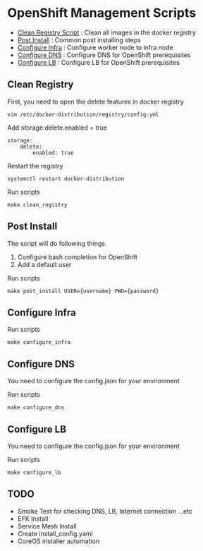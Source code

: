 # OpenShift Management Scripts
* [Clean Registry Script](https://github.com/CCChou/ocp_management_scripts#clean-registry) : Clean all images in the docker registry
* [Post Install](https://github.com/CCChou/ocp_management_scripts#post-install) : Common post installing steps
* [Configure Infra](https://github.com/CCChou/ocp_management_scripts#configure-infra) : Configure worker node to infra node
* [Configure DNS](https://github.com/CCChou/ocp_management_scripts#configure-dns) : Configure DNS for OpenShift prerequisites
* [Configure LB](https://github.com/CCChou/ocp_management_scripts#configure-lb) : Configure LB for OpenShift prerequisites

## Clean Registry
First, you need to open the delete features in docker registry
```
vim /etc/docker-distribution/registry/config.yml
```

Add storage.delete.enabled = true
```
storage:
    delete:
        enabled: true
```

Restart the registry
```
systemctl restart docker-distribution
```

Run scripts
```
make clean_registry
```

## Post Install

The script will do following things
1. Configure bash completion for OpenShift
2. Add a default user

Run scripts
```
make post_install USER={username} PWD={password}
```

## Configure Infra

Run scripts
```
make configure_infra
```

## Configure DNS

You need to configure the config.json for your environment

Run scripts
```
make configure_dns
```

## Configure LB

You need to configure the config.json for your environment

Run scripts
```
make configure_lb
```

## TODO
* Smoke Test for checking DNS, LB, Internet connection ...etc
* EFK Install
* Service Mesh Install
* Create install_config.yaml
* CoreOS installer automation
